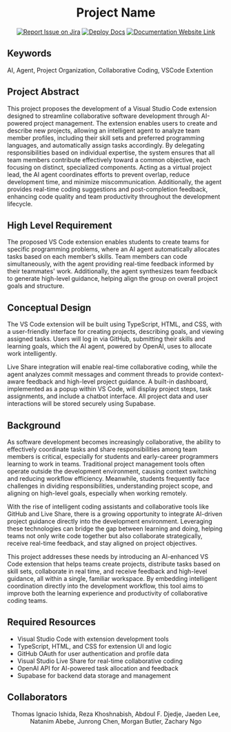 <div align="center">

# Project Name

[![Report Issue on Jira](https://img.shields.io/badge/Report%20Issues-Jira-0052CC?style=flat&logo=jira-software)](https://temple-cis-projects-in-cs.atlassian.net/jira/software/c/projects/DT/issues)
[![Deploy Docs](https://github.com/ApplebaumIan/tu-cis-4398-docs-template/actions/workflows/deploy.yml/badge.svg)](https://github.com/ApplebaumIan/tu-cis-4398-docs-template/actions/workflows/deploy.yml)
[![Documentation Website Link]([https://img.shields.io/badge/-Documentation%20Website-brightgreen)](https://applebaumian.github.io/tu-cis-4398-docs-template/](https://capstone-projects-2025-fall.github.io/project-002-ai-collaborative-agent/))

</div>

## Keywords

AI, Agent, Project Organization, Collaborative Coding, VSCode Extention

## Project Abstract

This project proposes the development of a Visual Studio Code extension designed to streamline collaborative software development through AI-powered project management. The extension enables users to create and describe new projects, allowing an intelligent agent to analyze team member profiles, including their skill sets and preferred programming languages, and automatically assign tasks accordingly. By delegating responsibilities based on individual expertise, the system ensures that all team members contribute effectively toward a common objective, each focusing on distinct, specialized components. Acting as a virtual project lead, the AI agent coordinates efforts to prevent overlap, reduce development time, and minimize miscommunication. Additionally, the agent provides real-time coding suggestions and post-completion feedback, enhancing code quality and team productivity throughout the development lifecycle.

## High Level Requirement

The proposed VS Code extension enables students to create teams for specific programming problems, where an AI agent automatically allocates tasks based on each member’s skills. Team members can code simultaneously, with the agent providing real-time feedback informed by their teammates' work. Additionally, the agent synthesizes team feedback to generate high-level guidance, helping align the group on overall project goals and structure.

## Conceptual Design

The VS Code extension will be built using TypeScript, HTML, and CSS, with a user-friendly interface for creating projects, describing goals, and viewing assigned tasks. Users will log in via GitHub, submitting their skills and learning goals, which the AI agent, powered by OpenAI, uses to allocate work intelligently.

Live Share integration will enable real-time collaborative coding, while the agent analyzes commit messages and comment threads to provide context-aware feedback and high-level project guidance. A built-in dashboard, implemented as a popup within VS Code, will display project steps, task assignments, and include a chatbot interface. All project data and user interactions will be stored securely using Supabase.

## Background

As software development becomes increasingly collaborative, the ability to effectively coordinate tasks and share responsibilities among team members is critical, especially for students and early-career programmers learning to work in teams. Traditional project management tools often operate outside the development environment, causing context switching and reducing workflow efficiency. Meanwhile, students frequently face challenges in dividing responsibilities, understanding project scope, and aligning on high-level goals, especially when working remotely.

With the rise of intelligent coding assistants and collaborative tools like GitHub and Live Share, there is a growing opportunity to integrate AI-driven project guidance directly into the development environment. Leveraging these technologies can bridge the gap between learning and doing, helping teams not only write code together but also collaborate strategically, receive real-time feedback, and stay aligned on project objectives.

This project addresses these needs by introducing an AI-enhanced VS Code extension that helps teams create projects, distribute tasks based on skill sets, collaborate in real time, and receive feedback and high-level guidance, all within a single, familiar workspace. By embedding intelligent coordination directly into the development workflow, this tool aims to improve both the learning experience and productivity of collaborative coding teams.

## Required Resources

- Visual Studio Code with extension development tools
- TypeScript, HTML, and CSS for extension UI and logic
- GitHub OAuth for user authentication and profile data
- Visual Studio Live Share for real-time collaborative coding
- OpenAI API for AI-powered task allocation and feedback
- Supabase for backend data storage and management

## Collaborators

<div align="center">

Thomas Ignacio Ishida, Reza Khoshnabish, Abdoul F. Djedje, Jaeden Lee, Natanim Abebe, Junrong Chen, Morgan Butler, Zachary Ngo

</div>
